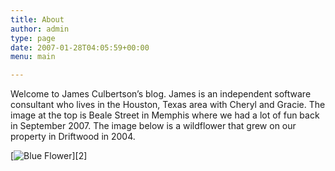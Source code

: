 ```yaml
---
title: About
author: admin
type: page
date: 2007-01-28T04:05:59+00:00
menu: main

---
```

Welcome to James Culbertson&#8217;s blog. James is an independent software consultant who lives in the Houston, Texas area with Cheryl and Gracie. The image at the top is Beale Street in Memphis where we had a lot of fun back in September 2007. The image below is a wildflower that grew on our property in Driftwood in 2004.

[![Blue Flower][1]][2]

 [1]: /wp/wp-content/uploads/2007/01/blue_flower.jpg